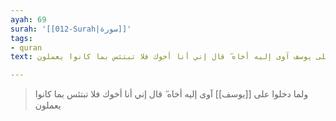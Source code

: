 ```yaml
---
ayah: 69
surah: '[[012-Surah|سورة]]'
tags:
- quran
text: ولما دخلوا على يوسف آوى إليه أخاه ۖ قال إني أنا أخوك فلا تبتئس بما كانوا يعملون

---
```

> ولما دخلوا على [[يوسف]] آوى إليه أخاه ۖ قال إني أنا أخوك فلا تبتئس بما كانوا يعملون
